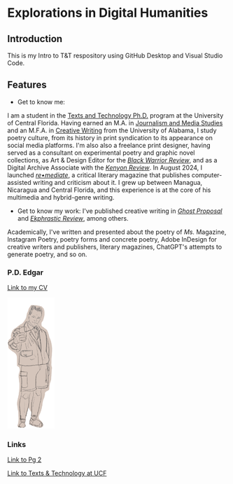 
# Explorations in Digital Humanities

 
## Introduction 

This is my Intro to T&T respository using GitHub Desktop and Visual Studio Code. 

## Features 
- Get to know me:  

I am a student in the [Texts and Technology Ph.D.](cah.ucf.edu/textstech) program at the University of Central Florida. Having earned an M.A. in [Journalism and Media Studies](https://cis.ua.edu/departments/jcm/) and an M.F.A. in [Creative Writing](https://cw.english.ua.edu) from the University of Alabama, I study poetry culture, from its history in print syndication to its appearance on social media platforms. I'm also also a freelance print designer, having served as a consultant on experimental poetry and graphic novel collections, as Art & Design Editor for the [*Black Warrior Review*](bwr.ua.edu), and as a Digital Archive Associate with the [*Kenyon Review*](kenyonreview.org). In August 2024, I launched [*re•mediate*](remediatelitmag.xyz), a critical literary magazine that publishes computer-assisted writing and criticism about it. I grew up between Managua, Nicaragua and Central Florida, and this experience is at the core of his multimedia and hybrid-genre writing.

- Get to know my work: 
I've published creative writing in [*Ghost Proposal*](https://ghostproposal.com/PD-Edgar) and [*Ekphrastic Review*](https://www.ekphrastic.net/the-ekphrastic-review/at-least-18-photos-of-fish-by-p-d-edgar), among others. 

Academically, I've written and presented about the poetry of *Ms.* Magazine, Instagram Poetry, poetry forms and concrete poetry, Adobe InDesign for creative writers and publishers, literary magazines, ChatGPT's attempts to generate poetry, and so on. 


### P.D. Edgar 

[Link to my CV](PDEdgarCV.md)

<img src="assets/sketches_0002_Layer 4.png" alt="PD Edgar sketch" height=300px>

### Links
[Link to Pg 2](pg2.md)

[Link to Texts & Technology at UCF](https://cah.ucf.edu/textstech/)


<footer>

</footer>
